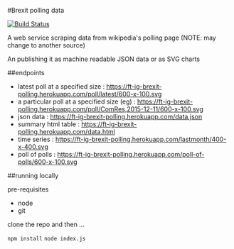 #Brexit polling data

[![Build Status][travis-image]][travis-url]

A web service scraping data from wikipedia's polling page (NOTE: may change to another source)

An publishing it as machine readable JSON data or as SVG charts

##endpoints

 * latest poll at a specified size : https://ft-ig-brexit-polling.herokuapp.com/poll/latest/600-x-100.svg
 * a particular poll at a specified size (eg) : https://ft-ig-brexit-polling.herokuapp.com/poll/ComRes,2015-12-11/600-x-100.svg
 * json data : https://ft-ig-brexit-polling.herokuapp.com/data.json
 * summary html table : https://ft-ig-brexit-polling.herokuapp.com/data.html
 * time series : https://ft-ig-brexit-polling.herokuapp.com/lastmonth/400-x-400.svg
 * poll of polls : https://ft-ig-brexit-polling.herokuapp.com/poll-of-polls/600-x-100.svg

##running locally

pre-requisites 
 * node
 * git
 
clone the repo and then ...

```npm install```
```node index.js```

<!-- errors logged to team.interactive+brexit-polling-ops -->

<!-- badge URLs -->
[travis-url]: http://travis-ci.org/ft-interactive/starter-kit
[travis-image]: https://img.shields.io/travis/ft-interactive/starter-kit.svg?style=flat-square